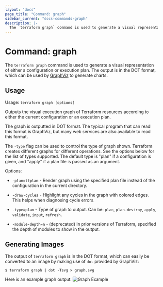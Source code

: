 ```yaml
---
layout: "docs"
page_title: "Command: graph"
sidebar_current: "docs-commands-graph"
description: |-
  The `terraform graph` command is used to generate a visual representation of either a configuration or execution plan. The output is in the DOT format, which can be used by GraphViz to generate charts.
---
```


# Command: graph

The `terraform graph` command is used to generate a visual
representation of either a configuration or execution plan.
The output is in the DOT format, which can be used by
[GraphViz](http://www.graphviz.org) to generate charts.


## Usage

Usage: `terraform graph [options]`

Outputs the visual execution graph of Terraform resources according to
either the current configuration or an execution plan.

The graph is outputted in DOT format. The typical program that can
read this format is GraphViz, but many web services are also available
to read this format.

The `-type` flag can be used to control the type of graph shown. Terraform
creates different graphs for different operations. See the options below
for the list of types supported. The default type is "plan" if a
configuration is given, and "apply" if a plan file is passed as an
argument.

Options:

* `-plan=tfplan`    - Render graph using the specified plan file instead of the
                      configuration in the current directory.

* `-draw-cycles`    - Highlight any cycles in the graph with colored edges.
                      This helps when diagnosing cycle errors.

* `-type=plan`      - Type of graph to output. Can be: `plan`, `plan-destroy`, `apply`,
                      `validate`, `input`, `refresh`.

* `-module-depth=n` - (deprecated) In prior versions of Terraform, specified the
                      depth of modules to show in the output.

## Generating Images

The output of `terraform graph` is in the DOT format, which can
easily be converted to an image by making use of `dot` provided
by GraphViz:

```shell-session
$ terraform graph | dot -Tsvg > graph.svg
```

Here is an example graph output:
![Graph Example](docs/graph-example.png)
